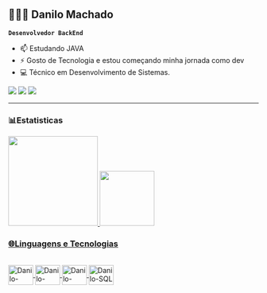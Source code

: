 ## 👩🏻‍💻 Danilo Machado

**`Desenvolvedor BackEnd`**

- 📫 Estudando JAVA
- ⚡ Gosto de Tecnologia e estou começando minha jornada como dev
- 💻 Técnico em Desenvolvimento de Sistemas.

<div>
  <a href="https://www.linkedin.com/in/danilomachado3105" target="_blank"><img src="https://img.shields.io/badge/-LinkedIn-%230077B5?style=for-the-badge&logo=linkedin&logoColor=white" target="_blank"></a> 
  <a href = "mailto:danilomachado3105@gmail.com"><img src="https://img.shields.io/badge/-Gmail-%23333?style=for-the-badge&logo=gmail&logoColor=white" target="_blank"></a>
   <a href="https://instagram.com/machad0.d" target="_blank"><img src="https://img.shields.io/badge/-Instagram-%23E4405F?style=for-the-badge&logo=instagram&logoColor=white" target="_blank"></a>
</div>

---

### 📊Estatisticas
<div>
  <a href="https://github.com/danmachado3105">
  <img height="180em" src="https://github-readme-stats.vercel.app/api?username=Danmachado3105&show_icons=true&theme=radical&locale=pt-br">
  <img height="110em" src="https://github-readme-stats.vercel.app/api/top-langs/?username=Danmachado3105&layout=compact&theme=radical&locale=pt-br">
</div>

### 🌐Linguagens e Tecnologias
<div style="display: inline_block"><br>
  <img align="center" alt="Danilo-Java" height="40" width="50" src="https://cdn.jsdelivr.net/gh/devicons/devicon@latest/icons/java/java-original.svg">
  <img align="center" alt="Danilo-VsCode" height="40" width="50" src="https://cdn.jsdelivr.net/gh/devicons/devicon@latest/icons/vscode/vscode-original.svg">
  <img align="center" alt="Danilo-GitHub" height="40" width="50" src="https://cdn.jsdelivr.net/gh/devicons/devicon@latest/icons/github/github-original.svg">
  <img align="center" alt="Danilo-SQL" height="40" width="50" src="https://cdn.jsdelivr.net/gh/devicons/devicon@latest/icons/git/git-original.svg">
</div>
